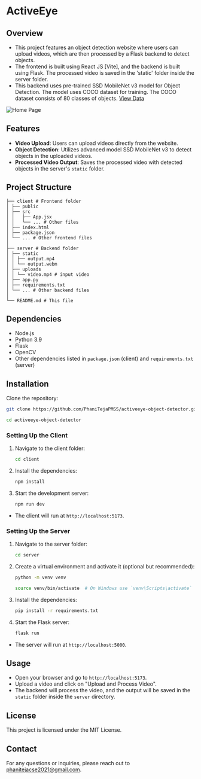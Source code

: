 # ActiveEye

## Overview

* This project features an object detection website where users can upload videos, which are then processed by a Flask backend to detect objects.
* The frontend is built using React JS [Vite], and the backend is built using Flask. The processed video is saved in the 'static' folder inside the server folder.
* This backend uses pre-trained SSD MobileNet v3 model for Object Detection. The model uses COCO dataset for training. The COCO dataset consists of 80 classes of objects. [View Data](https://github.com/pjreddie/darknet/blob/master/data/coco.names)

![Home Page](https://github.com/PhaniTejaPMSS/activeeye-object-detector/assets/109794469/2521c407-7aa1-427a-9139-3fc7fb431377)

## Features

- **Video Upload**: Users can upload videos directly from the website.
- **Object Detection**: Utilizes advanced model SSD MobileNet v3 to detect objects in the uploaded videos.
- **Processed Video Output**: Saves the processed video with detected objects in the server's `static` folder.

## Project Structure
```
├── client # Frontend folder
│ ├── public
│ ├── src
│ │   ├── App.jsx
│ │   └── ... # Other files
│ ├── index.html
│ ├── package.json
│ └── ... # Other frontend files
│
├── server # Backend folder
│ ├── static
│ │ ├── output.mp4
│ │ └── output.webm
│ ├── uploads
│ │ └── video.mp4 # input video
│ ├── app.py
│ ├── requirements.txt
│ └── ... # Other backend files
│
└── README.md # This file
```

## Dependencies

- Node.js
- Python 3.9
- Flask
- OpenCV
- Other dependencies listed in `package.json` (client) and `requirements.txt` (server)

## Installation

Clone the repository:
   ```bash
   git clone https://github.com/PhaniTejaPMSS/activeeye-object-detector.git

   cd activeeye-object-detector
   ```

### Setting Up the Client
1. Navigate to the client folder:

    ```bash
    cd client
    ```

2. Install the dependencies:

    ```bash
    npm install
    ```

3. Start the development server:

    ```bash
    npm run dev
    ```

* The client will run at `http://localhost:5173`.

### Setting Up the Server
1. Navigate to the server folder:

    ```bash
    cd server
    ```

2. Create a virtual environment and activate it (optional but recommended):

    ```bash
    python -m venv venv
    
    source venv/bin/activate  # On Windows use `venv\Scripts\activate`
    ```

3. Install the dependencies:

    ```bash
    pip install -r requirements.txt
    ```

4. Start the Flask server:

    ```bash
    flask run
    ```

* The server will run at `http://localhost:5000`.

## Usage

* Open your browser and go to `http://localhost:5173`.
* Upload a video and click on "Upload and Process Video".
* The backend will process the video, and the output will be saved in the `static` folder inside the `server` directory.

## License
This project is licensed under the MIT License.

## Contact
For any questions or inquiries, please reach out to phanitejacse2021@gmail.com.

